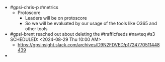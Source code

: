 - #gpsi-chris-p #metrics
	- Protoscore
		- Leaders will be on protoscore
		- So we will be evaluated by our usage of the tools like O365 and other tools
- #gpsi-brent reached out about deleting the #trafficfeeds #navteq #s3
  SCHEDULED: <2024-08-29 Thu 10:00 AM>
	- https://gpsinsight.slack.com/archives/D9N2FDVED/p1724770511448439
-